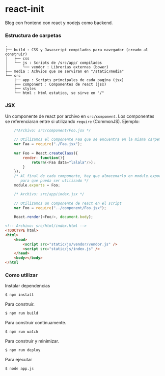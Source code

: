react-init
============
Blog con frontend con react y nodejs como backend.
### Estructura de carpetas
    .
    ├── build : CSS y Javascript compilados para navegador (creado al construir)
    │   ├── css
    │   └── js : Scripts de /src/app/ compilados
    │       └── vendor : Librerias externas (bower)
    ├── media : Achvios que se serviran en "/static/media"
    └── src
        ├── app : Scripts principales de cada pagina (jsx)
        ├── component : Componentes de react (jsx)
        ├── styles
        └── html : html estatico, se sirve en "/"
### JSX
Un componente de react por archivo en `src/component`. Los componentes se referenciaran entre si utilizando `require` (CommonJS). Ejemplo:
``` js
    /*Archivo: src/component/Foo.jsx */
    
    // Utilizamos el componente Faa que se encuentra en la misma carpeta
    var Faa = require("./Faa.jsx");
    
    var Foo = React.createClass({
        render: function(){
            return(<Faa data="lalala"/>);
        }
    });
    /* Al final de cada componente, hay que almacenarlo en module.exports
       para que pueda ser utilizado */
    module.exports = Foo;
```
``` js
    /* Archivo: src/app/index.jsx */
    
    // Utilizamos un componente de react en el script
    var Foo = require("../component/Foo.jsx");
    
    React.render(<Foo/>, document.body);
```
``` html
<!-- Archivo: src/html/index.html -->
<!DOCTYPE html>
<html>
    <head>
        <script src="static/js/vendor/vendor.js" />
        <script src="static/js/index.js" />
    </head>
    <body></body>
</html
```
### Como utilizar
Instalar dependencias
``` bash
$ npm install
```
Para construir.
``` bash
$ npm run build
```
Para construir continuamente.
``` bash
$ npm run watch
```
Para construir y minimizar.
``` bash
$ npm run deploy
```
Para ejecutar
``` bash
$ node app.js
```
